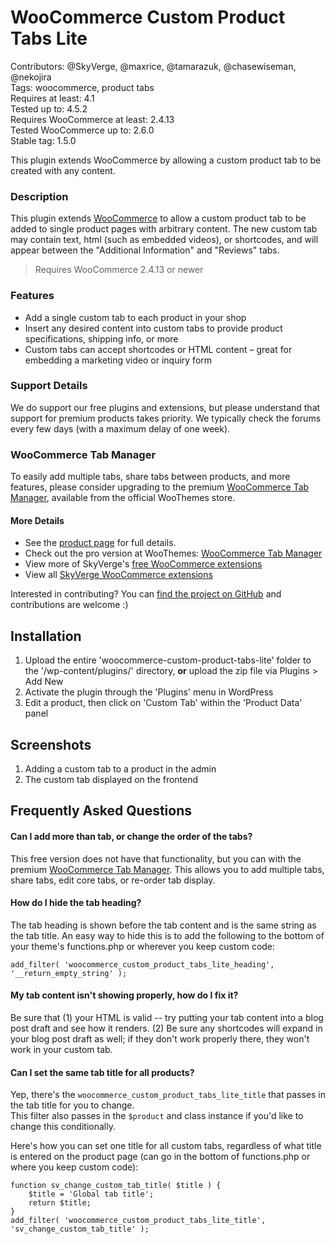# WooCommerce Custom Product Tabs Lite
Contributors: @SkyVerge, @maxrice, @tamarazuk, @chasewiseman, @nekojira  
Tags: woocommerce, product tabs  
Requires at least: 4.1  
Tested up to: 4.5.2  
Requires WooCommerce at least: 2.4.13  
Tested WooCommerce up to: 2.6.0  
Stable tag: 1.5.0  

This plugin extends WooCommerce by allowing a custom product tab to be created with any content.

### Description

This plugin extends [WooCommerce](http://www.woothemes.com/woocommerce/) to allow a custom product tab to be added to single product pages with arbitrary content. The new custom tab may contain text, html (such as embedded videos), or shortcodes, and will appear between the "Additional Information" and "Reviews" tabs.

> Requires WooCommerce 2.4.13 or newer

### Features

 - Add a single custom tab to each product in your shop  
 - Insert any desired content into custom tabs to provide product specifications, shipping info, or more  
 - Custom tabs can accept shortcodes or HTML content &ndash; great for embedding a marketing video or inquiry form  

### Support Details

We do support our free plugins and extensions, but please understand that support for premium products takes priority. We typically check the forums every few days (with a maximum delay of one week).

### WooCommerce Tab Manager

To easily add multiple tabs, share tabs between products, and more features, please consider upgrading to the premium [WooCommerce Tab Manager](http://www.woothemes.com/products/woocommerce-tab-manager/), available from the official WooThemes store.

#### More Details
 - See the [product page](http://www.skyverge.com/product/woocommerce-custom-product-tabs-lite/) for full details.  
 - Check out the pro version at WooThemes: [WooCommerce Tab Manager](http://www.woothemes.com/products/woocommerce-tab-manager/)  
 - View more of SkyVerge's [free WooCommerce extensions](http://profiles.wordpress.org/skyverge/)  
 - View all [SkyVerge WooCommerce extensions](http://www.skyverge.com/shop/)  

Interested in contributing? You can [find the project on GitHub](https://github.com/skyverge/woocommerce-custom-product-tabs-lite) and contributions are welcome :)

## Installation

1. Upload the entire 'woocommerce-custom-product-tabs-lite' folder to the '/wp-content/plugins/' directory, **or** upload the zip file via Plugins &gt; Add New  
2. Activate the plugin through the 'Plugins' menu in WordPress  
3. Edit a product, then click on 'Custom Tab' within the 'Product Data' panel  

## Screenshots

1. Adding a custom tab to a product in the admin  
2. The custom tab displayed on the frontend  

## Frequently Asked Questions

#### Can I add more than tab, or change the order of the tabs?

This free version does not have that functionality, but you can with the premium [WooCommerce Tab Manager](http://www.woothemes.com/products/woocommerce-tab-manager/). This allows you to add multiple tabs, share tabs, edit core tabs, or re-order tab display.

#### How do I hide the tab heading?

The tab heading is shown before the tab content and is the same string as the tab title.  An easy way to hide this is to add the following to the bottom of your theme's functions.php or wherever you keep custom code:

`add_filter( 'woocommerce_custom_product_tabs_lite_heading', '__return_empty_string' );`

#### My tab content isn't showing properly, how do I fix it?

Be sure that (1) your HTML is valid -- try putting your tab content into a blog post draft and see how it renders. (2) Be sure any shortcodes will expand in your blog post draft as well; if they don't work properly there, they won't work in your custom tab.

#### Can I set the same tab title for all products?

Yep, there's the `woocommerce_custom_product_tabs_lite_title` that passes in the tab title for you to change.  
This filter also passes in the `$product` and class instance if you'd like to change this conditionally.

Here's how you can set one title for all custom tabs, regardless of what title is entered on the product page (can go in the bottom of functions.php or where you keep custom code):

```
function sv_change_custom_tab_title( $title ) {
	$title = 'Global tab title';
	return $title;
}
add_filter( 'woocommerce_custom_product_tabs_lite_title', 'sv_change_custom_tab_title' );
```
